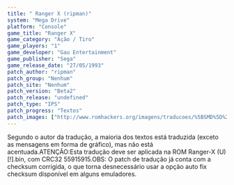 ```yaml
---
title: " Ranger X (ripman)"
system: "Mega Drive"
platform: "Console"
game_title: "Ranger X"
game_category: "Ação / Tiro"
game_players: "1"
game_developer: "Gau Entertainment"
game_publisher: "Sega"
game_release_date: "27/05/1993"
patch_author: "ripman"
patch_group: "Nenhum"
patch_site: "Nenhum"
patch_version: "Beta2"
patch_release: "undefined"
patch_type: "IPS"
patch_progress: "Textos"
patch_images: ["http://www.romhackers.org/imagens/traducoes/%5BSMD%5D%20Ranger-X%20-%20ripman%20-%201.png","http://www.romhackers.org/imagens/traducoes/%5BSMD%5D%20Ranger-X%20-%20ripman%20-%202.png","http://www.romhackers.org/imagens/traducoes/%5BSMD%5D%20Ranger-X%20-%20ripman%20-%203.png"]
---
```

Segundo o autor da tradução, a maioria dos textos está traduzida (exceto as mensagens em forma de gráfico), mas não está acentuada.ATENÇÃO:Esta tradução deve ser aplicada na ROM Ranger-X (U) [!].bin, com CRC32 55915915.OBS: O patch de tradução já conta com a checksum corrigida, o que torna desnecessário usar a opção auto fix checksum disponível em alguns emuladores.
